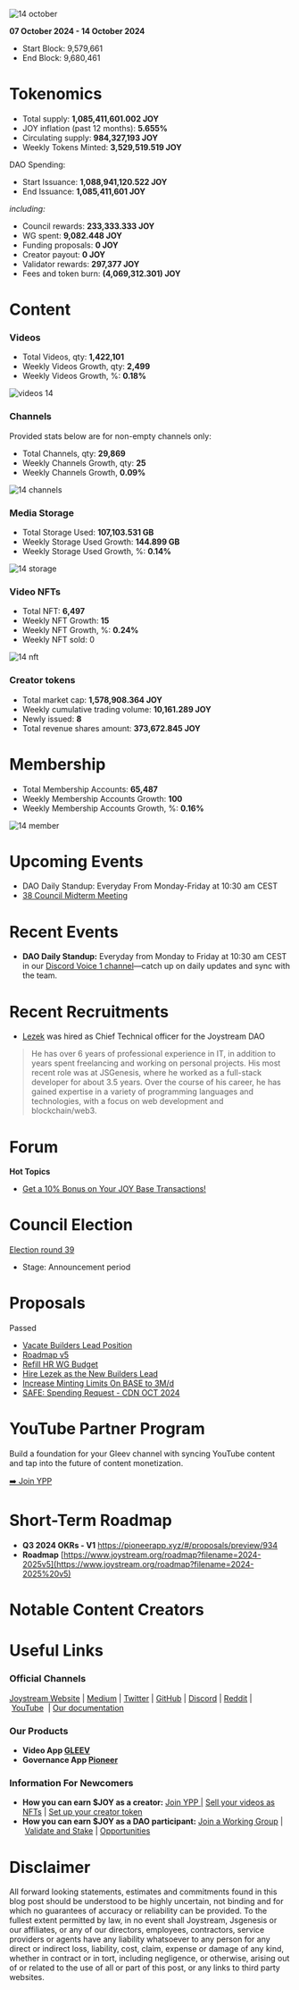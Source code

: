 ![14 october](https://github.com/user-attachments/assets/03ad9eda-fe31-4310-9de7-d9c28290b3e3)

**07 October 2024 - 14 October 2024**

- Start Block: 9,579,661
- End Block: 9,680,461

# Tokenomics

- Total supply: **1,085,411,601.002 JOY**
- JOY inflation (past 12 months): **5.655%**
- Circulating supply: **984,327,193 JOY**
- Weekly Tokens Minted: **3,529,519.519 JOY**

DAO Spending:

- Start Issuance: **1,088,941,120.522 JOY**
- End Issuance: **1,085,411,601 JOY**

*including:*

- Council rewards: **233,333.333 JOY**
- WG spent: **9,082.448 JOY**
- Funding proposals: **0 JOY**
- Creator payout: **0 JOY**
- Validator rewards: **297,377 JOY**
- Fees and token burn: **(4,069,312.301) JOY**

# **Content**

### Videos

- Total Videos, qty: **1,422,101**
- Weekly Videos Growth, qty: **2,499**
- Weekly Videos Growth, %: **0.18%**

![videos 14](https://github.com/user-attachments/assets/6e769a5c-3a50-4aca-b583-54ed689da2db)

### Channels

Provided stats below are for non-empty channels only:

- Total Channels, qty: **29,869**
- Weekly Channels Growth, qty: **25**
- Weekly Channels Growth, **0.09%**

![14 channels](https://github.com/user-attachments/assets/a389e670-e65c-4402-92c6-ad73ad2c6060)

### Media Storage

- Total Storage Used: **107,103.531 GB**
- Weekly Storage Used Growth: **144.899 GB**
- Weekly Storage Used Growth, %: **0.14%**

![14 storage](https://github.com/user-attachments/assets/4e336df5-d5e9-42db-a08f-71643a2e18fd)

### Video NFTs

- Total NFT: **6,497**
- Weekly NFT Growth: **15**
- Weekly NFT Growth, %: **0.24%**
- Weekly NFT sold: 0

![14 nft](https://github.com/user-attachments/assets/7c7ffab5-c3de-4e0e-b004-8c10c92e61c6)

### Creator tokens

- Total market cap: **1,578,908.364 JOY**
- Weekly cumulative trading volume: **10,161.289 JOY**
- Newly issued: **8**
- Total revenue shares amount: **373,672.845 JOY**

# **Membership**

- Total Membership Accounts: **65,487**
- Weekly Membership Accounts Growth: **100**
- Weekly Membership Accounts Growth, %: **0.16%**

![14 member](https://github.com/user-attachments/assets/11982bd1-08b4-4d72-91b1-c0b9ddcf90cb)

# **Upcoming Events**

- DAO Daily Standup: Everyday From Monday-Friday at 10:30 am CEST
- [38 Council Midterm Meeting](https://discord.com/events/811216481340751934/1293259433153003521)

# **Recent Events**

- **DAO Daily Standup:** Everyday from Monday to Friday at 10:30 am CEST in our [Discord Voice 1 channel](https://discord.gg/NaNzysB5YZ)—catch up on daily updates and sync with the team.

# **Recent Recruitments**

- [Lezek](https://pioneerapp.xyz/#/members/336) was hired as Chief Technical officer for the Joystream DAO

> He has over 6 years of professional experience in IT, in addition to years spent freelancing and working on personal projects. His most recent role was at JSGenesis, where he worked as a full-stack developer for about 3.5 years. Over the course of his career, he has gained expertise in a variety of programming languages and technologies, with a focus on web development and blockchain/web3.
> 

# **Forum**

**Hot Topics**

- [Get a 10% Bonus on Your JOY Base Transactions!](https://pioneerapp.xyz/#/forum/thread/989)

# **Council Election**

[Election round 39](https://pioneerapp.xyz/#/election)

- Stage: Announcement period

# Proposals

Passed

- [Vacate Builders Lead Position](https://pioneerapp.xyz/#/proposals/preview/1018)
- [Roadmap v5](https://pioneerapp.xyz/#/proposals/preview/1020)
- [Refill HR WG Budget](https://pioneerapp.xyz/#/proposals/preview/1023)
- [Hire Lezek as the New Builders Lead](https://pioneerapp.xyz/#/proposals/preview/1019)
- [Increase Minting Limits On BASE to 3M/d](https://pioneerapp.xyz/#/proposals/preview/1022)
- [SAFE: Spending Request - CDN OCT 2024](https://pioneerapp.xyz/#/proposals/preview/1024)

# **YouTube Partner Program**

Build a foundation for your Gleev channel with syncing YouTube content and tap into the future of content monetization.

[➡️ Join YPP](https://gleev.xyz/ypp)

# **Short-Term Roadmap**

- **Q3 2024 OKRs - V1** https://pioneerapp.xyz/#/proposals/preview/934
- **Roadmap** [https://www.joystream.org/roadmap?filename=2024-2025v5](https://www.joystream.org/roadmap?filename=2024-2025%20v5)

# **Notable Content Creators**

# **Useful Links**

### **Official Channels**

[Joystream Website](https://www.joystream.org/) | [Medium](https://blog.joystream.org/) | [Twitter](https://twitter.com/JoystreamDAO/) | [GitHub](https://github.com/Joystream) | [Discord](https://discord.com/invite/DE9UN3YpRP) | [Reddit](https://www.reddit.com/r/joystream_dao/) | [YouTube](https://www.youtube.com/@joystream8627)  | [Our documentation](https://handbook.joystream.org/)

### **Our Products**

- **Video App [GLEEV](https://gleev.xyz/)**
- **Governance App [Pioneer](https://pioneerapp.xyz/)**

### **Information For Newcomers**

- **How you can earn $JOY as a creator:** [Join YPP |](https://gleev.xyz/ypp) [Sell your videos as NFTs](https://www.joystream.org/ru/#video-nfts) | [Set up your creator token](https://www.joystream.org/ru/#creator-tokens)
- **How you can earn $JOY as a DAO participant:** [Join a Working Group](https://pioneerapp.xyz/#/working-groups/openings) | [Validate and Stake](https://handbook.joystream.org/system/nomination) | [Opportunities](https://discord.com/channels/811216481340751934/1119240044830527529)

# **Disclaimer**

All forward looking statements, estimates and commitments found in this blog post should be understood to be highly uncertain, not binding and for which no guarantees of accuracy or reliability can be provided. To the fullest extent permitted by law, in no event shall Joystream, Jsgenesis or our affiliates, or any of our directors, employees, contractors, service providers or agents have any liability whatsoever to any person for any direct or indirect loss, liability, cost, claim, expense or damage of any kind, whether in contract or in tort, including negligence, or otherwise, arising out of or related to the use of all or part of this post, or any links to third party websites.
